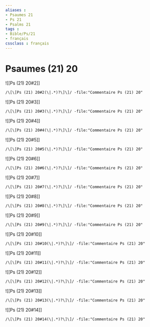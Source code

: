 ```yaml
---
aliases : 
- Psaumes 21
- Ps 21
- Psalms 21
tags : 
- Bible/Ps/21
- français
cssclass : français
---
```


# Psaumes (21) 20

![[Ps (21) 20#2]]

```query
/\[\[Ps (21) 20#2(\|.*)?\]\]/ -file:"Commentaire Ps (21) 20"
```

![[Ps (21) 20#3]]

```query
/\[\[Ps (21) 20#3(\|.*)?\]\]/ -file:"Commentaire Ps (21) 20"
```

![[Ps (21) 20#4]]

```query
/\[\[Ps (21) 20#4(\|.*)?\]\]/ -file:"Commentaire Ps (21) 20"
```

![[Ps (21) 20#5]]

```query
/\[\[Ps (21) 20#5(\|.*)?\]\]/ -file:"Commentaire Ps (21) 20"
```

![[Ps (21) 20#6]]

```query
/\[\[Ps (21) 20#6(\|.*)?\]\]/ -file:"Commentaire Ps (21) 20"
```

![[Ps (21) 20#7]]

```query
/\[\[Ps (21) 20#7(\|.*)?\]\]/ -file:"Commentaire Ps (21) 20"
```

![[Ps (21) 20#8]]

```query
/\[\[Ps (21) 20#8(\|.*)?\]\]/ -file:"Commentaire Ps (21) 20"
```

![[Ps (21) 20#9]]

```query
/\[\[Ps (21) 20#9(\|.*)?\]\]/ -file:"Commentaire Ps (21) 20"
```

![[Ps (21) 20#10]]

```query
/\[\[Ps (21) 20#10(\|.*)?\]\]/ -file:"Commentaire Ps (21) 20"
```

![[Ps (21) 20#11]]

```query
/\[\[Ps (21) 20#11(\|.*)?\]\]/ -file:"Commentaire Ps (21) 20"
```

![[Ps (21) 20#12]]

```query
/\[\[Ps (21) 20#12(\|.*)?\]\]/ -file:"Commentaire Ps (21) 20"
```

![[Ps (21) 20#13]]

```query
/\[\[Ps (21) 20#13(\|.*)?\]\]/ -file:"Commentaire Ps (21) 20"
```

![[Ps (21) 20#14]]

```query
/\[\[Ps (21) 20#14(\|.*)?\]\]/ -file:"Commentaire Ps (21) 20"
```

